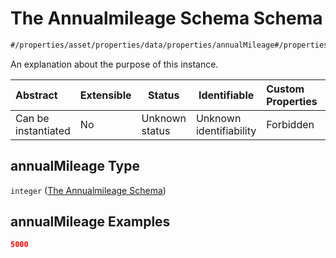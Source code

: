 # The Annualmileage Schema Schema

```txt
#/properties/asset/properties/data/properties/annualMileage#/properties/asset/properties/data/properties/annualMileage
```

An explanation about the purpose of this instance.


| Abstract            | Extensible | Status         | Identifiable            | Custom Properties | Additional Properties | Access Restrictions | Defined In                                                                           |
| :------------------ | ---------- | -------------- | ----------------------- | :---------------- | --------------------- | ------------------- | ------------------------------------------------------------------------------------ |
| Can be instantiated | No         | Unknown status | Unknown identifiability | Forbidden         | Allowed               | none                | [quote_schema.schema.json\*](../out/quote_schema.schema.json "open original schema") |

## annualMileage Type

`integer` ([The Annualmileage Schema](quote_schema-properties-the-asset-schema-properties-the-data-schema-properties-the-annualmileage-schema.md))

## annualMileage Examples

```json
5000
```
